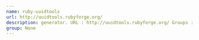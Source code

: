 ```yaml
---
name: ruby-uuidtools
url: http://uuidtools.rubyforge.org/
description: generator. URL : http://uuidtools.rubyforge.org/ Groups : None
group: None
---
```

